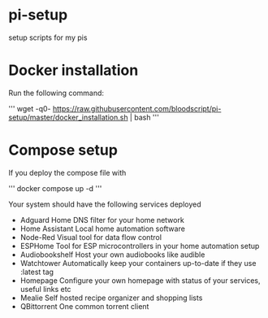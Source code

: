 # pi-setup
setup scripts for my pis


# Docker installation

Run the following command:

'''
wget -q0- https://raw.githubusercontent.com/bloodscript/pi-setup/master/docker_installation.sh | bash
'''

# Compose setup

If you deploy the compose file with

'''
docker compose up -d
'''

Your system should have the following services deployed

- Adguard Home
  DNS filter for your home network
- Home Assistant
  Local home automation software
- Node-Red
  Visual tool for data flow control
- ESPHome
  Tool for ESP microcontrollers in your home automation setup
- Audiobookshelf
  Host your own audiobooks like audible
- Watchtower
  Automatically keep your containers up-to-date if they use :latest tag
- Homepage
  Configure your own homepage with status of your services, useful links etc
- Mealie
  Self hosted recipe organizer and shopping lists
- QBittorrent
  One common torrent client

